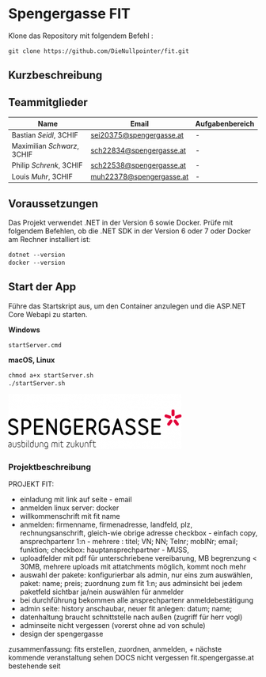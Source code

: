 # Spengergasse FIT

Klone das Repository mit folgendem Befehl :

```
git clone https://github.com/DieNullpointer/fit.git
```

## Kurzbeschreibung

## Teammitglieder

| Name                        | Email                    | Aufgabenbereich |
| --------------------------- | ------------------------ | --------------- |
| Bastian _Seidl_, 3CHIF      | sei20375@spengergasse.at | -               |
| Maximilian _Schwarz_, 3CHIF | sch22834@spengergasse.at | -               |
| Philip _Schrenk_, 3CHIF     | sch22538@spengergasse.at | -               |
| Louis _Muhr_, 3CHIF         | muh22378@spengergasse.at | -               |

## Voraussetzungen

Das Projekt verwendet .NET in der Version 6 sowie Docker. Prüfe mit folgendem Befehlen, ob die .NET
SDK in der Version 6 oder 7 oder Docker am Rechner installiert ist:

```
dotnet --version
docker --version
```

## Start der App

Führe das Startskript aus, um den Container anzulegen und die ASP.NET Core Webapi zu starten.

**Windows**

```
startServer.cmd
```

**macOS, Linux**

```
chmod a+x startServer.sh
./startServer.sh
```

![](./SpengerLogo_720px.png)

### Projektbeschreibung

PROJEKT FIT:

- einladung mit link auf seite - email
- anmelden linux server: docker
- willkommenschrift mit fit name
- anmelden: firmenname, firmenadresse, landfeld, plz, rechnungsanschrift, gleich-wie obrige adresse checkbox - einfach copy,
  ansprechpartenr 1:n - mehrere : titel; VN; NN; Telnr; moblNr; email; funktion; checkbox: hauptansprechpartner - MUSS,
- uploadfelder mit pdf für unterschriebene vereibarung, MB begrenzung < 30MB, mehrere uploads mit attatchments möglich, kommt noch mehr
- auswahl der pakete: konfigurierbar als admin, nur eins zum auswählen,
  paket: name; preis; zuordnung zum fit 1:n;
  aus adminsicht bei jedem paketfeld sichtbar ja/nein auswählen für anmelder
- bei durchführung bekommen alle ansprechpartenr anmeldebestätigung
- admin seite: history anschaubar, neuer fit anlegen: datum; name;
- datenhaltung braucht schnittstelle nach außen (zugriff für herr vogl)
- adminseite nicht vergessen (vorerst ohne ad von schule)
- design der spengergasse

zusammenfassung:
fits erstellen, zuordnen, anmelden, + nächste kommende veranstaltung sehen
DOCS nicht vergessen
fit.spengergasse.at bestehende seit
